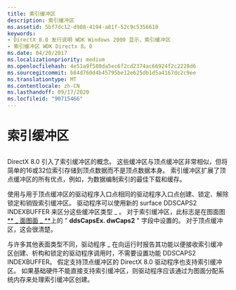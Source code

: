 ```yaml
---
title: 索引缓冲区
description: 索引缓冲区
ms.assetid: 5bf7dc12-d988-4194-a81f-52c9c5356610
keywords:
- DirectX 8.0 发行说明 WDK Windows 2000 显示，索引缓冲区
- 索引缓冲区 WDK Directx 8。0
ms.date: 04/20/2017
ms.localizationpriority: medium
ms.openlocfilehash: 4e51a9f580da5ec6f2cd2374ac66924f2c2228d6
ms.sourcegitcommit: b84d760d4b45795be12e625db1d5a4167dc2c9ee
ms.translationtype: MT
ms.contentlocale: zh-CN
ms.lasthandoff: 09/17/2020
ms.locfileid: "90715466"
---
```

# <a name="index-buffers"></a>索引缓冲区


## <span id="ddk_index_buffers_gg"></span><span id="DDK_INDEX_BUFFERS_GG"></span>


DirectX 8.0 引入了索引缓冲区的概念。 这些缓冲区与顶点缓冲区非常相似，但将简单的16或32位索引存储到顶点数据而不是顶点数据本身。 索引缓冲区扩展了顶点缓冲区的所有优点，例如，为数据编制索引的最佳下载和缓存。

使用与用于顶点缓冲区的驱动程序入口点相同的驱动程序入口点创建、锁定、解除锁定和销毁索引缓冲区。 驱动程序可以使用新的 surface DDSCAPS2 INDEXBUFFER 来区分这些缓冲区类型 \_ 。 对于索引缓冲区，此标志是在图面图[** \_ 面图面 \_ **](/windows/win32/api/ddrawint/ns-ddrawint-_dd_surface_more)上的 " **ddsCapsEx. dwCaps2** " 字段中设置的。 对于顶点缓冲区，这会很清楚。

与许多其他表面类型不同，驱动程序 \_ 在向运行时报告其功能以便接收索引缓冲区创建、析构和锁定的驱动程序调用时，不需要设置功能 DDSCAPS2 INDEXBUFFER。 假定支持顶点缓冲区的 DirectX 8.0 驱动程序也支持索引缓冲区。 如果基础硬件不能直接支持索引缓冲区，则驱动程序应该通过为图面分配系统内存来处理索引缓冲区创建。

 

